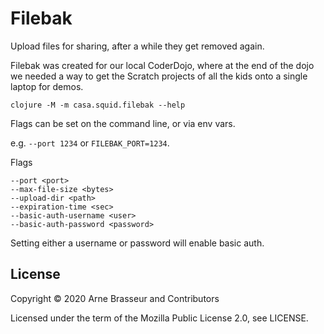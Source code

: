 # Filebak

Upload files for sharing, after a while they get removed again.

Filebak was created for our local CoderDojo, where at the end of the dojo we needed a way to get the Scratch projects of all the kids onto a single laptop for demos.

```
clojure -M -m casa.squid.filebak --help
```

Flags can be set on the command line, or via env vars.

e.g. `--port 1234` or `FILEBAK_PORT=1234`.

Flags

```
--port <port>
--max-file-size <bytes>
--upload-dir <path>
--expiration-time <sec>
--basic-auth-username <user>
--basic-auth-password <password>
```

Setting either a username or password will enable basic auth.

## License

Copyright &copy; 2020 Arne Brasseur and Contributors

Licensed under the term of the Mozilla Public License 2.0, see LICENSE.

